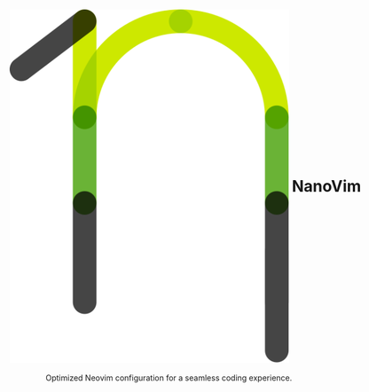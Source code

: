 <h1 style="display: flex; justify-content: center; align-items: center">
    <img src="/images/nanovim_logo.svg" style="margin-right: 5px" />
    NanoVim
</h1>
Optimized Neovim configuration for a seamless coding experience. 
